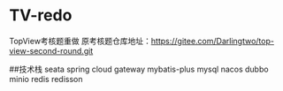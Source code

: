 # TV-redo
TopView考核题重做
原考核题仓库地址：https://gitee.com/Darlingtwo/top-view-second-round.git

##技术栈
seata
spring cloud gateway
mybatis-plus
mysql
nacos
dubbo
minio
redis
redisson

